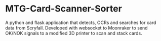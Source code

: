 # MTG-Card-Scanner-Sorter
A python and flask application that detects, OCRs and searches for card data from Scryfall. Developed with websocket to Moonraker to send OK/NOK signals to a modified 3D printer to scan and stack cards.
